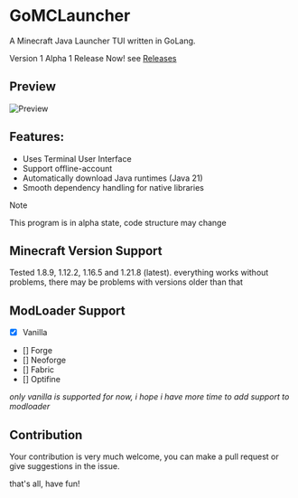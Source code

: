 # GoMCLauncher

A Minecraft Java Launcher TUI written in GoLang.

Version 1 Alpha 1 Release Now! see [Releases](https://github.com/Kuredew/GoMCLauncher/releases/latest)

## Preview
![Preview](https://github.com/user-attachments/assets/157ecb46-ab92-4081-9bd4-ae2e3f185055)

## Features:
- Uses Terminal User Interface
- Support offline-account
- Automatically download Java runtimes (Java 21)
- Smooth dependency handling for native libraries

> [!NOTE]  
> This program is in alpha state, code structure may change

## Minecraft Version Support
Tested 1.8.9, 1.12.2, 1.16.5 and 1.21.8 (latest).
everything works without problems, there may be problems with versions older than that

## ModLoader Support
- [x] Vanilla
- [] Forge
- [] Neoforge
- [] Fabric
- [] Optifine

*only vanilla is supported for now, i hope i have more time to add support to modloader*

## Contribution
Your contribution is very much welcome, you can make a pull request or give suggestions in the issue.

that's all, have fun!
